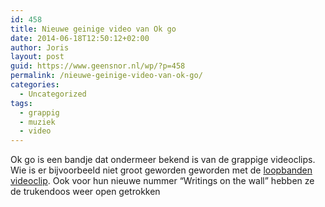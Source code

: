 ```yaml
---
id: 458
title: Nieuwe geinige video van Ok go
date: 2014-06-18T12:50:12+02:00
author: Joris
layout: post
guid: https://www.geensnor.nl/wp/?p=458
permalink: /nieuwe-geinige-video-van-ok-go/
categories:
  - Uncategorized
tags:
  - grappig
  - muziek
  - video
---
```

Ok go is een bandje dat ondermeer bekend is van de grappige videoclips. Wie is er bijvoorbeeld niet groot geworden geworden met de [loopbanden videoclip](https://www.youtube.com/watch?v=dTAAsCNK7RA&list=PL0FB9262CF878A34A). Ook voor hun nieuwe nummer &#8220;Writings on the wall&#8221; hebben ze de trukendoos weer open getrokken  
<span class="embed-youtube" style="text-align:center; display: block;"></span>
